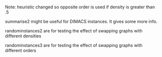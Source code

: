 Note: heuristic changed so opposite order is used if density is greater than .5

summarise2 might be useful for DIMACS instances. It gives some more info.

randominstances2 are for testing the effect of swapping graphs with different densities

randominstances3 are for testing the effect of swapping graphs with different orders
